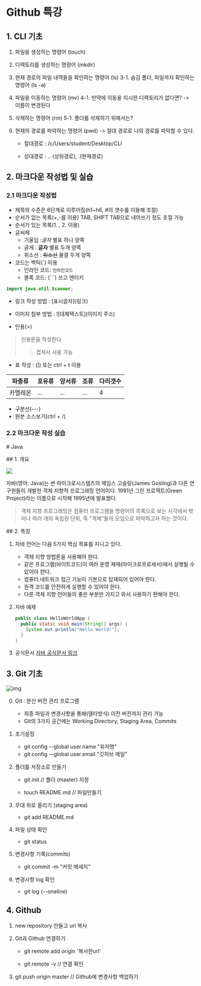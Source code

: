 # Github 특강

## 1. CLI 기초

1. 파일을 생성하는 명령어 (touch)

2. 디렉토리를 생성하는 명령어 (mkdir)

3. 현재 경로의 파일 내역들을 확인하는 명령어 (ls)
   3-1. 숨김 폴더, 파일까지 확인하는 명령어 (ls -a)

4. 파일을 이동하는 명령어 (mv)
   4-1. 만약에 이동을 지시한 디렉토리가 없다면?
   -> 이름이 변경된다

5. 삭제하는 명령어 (rm)
   5-1. 폴더를 삭제하기 위해서는?

6. 현재의 경로를 파악하는 명령어 (pwd)
   -> 절대 경로로 나의 경로를 파악할 수 있다.

   * 절대경로 : /c/Users/student/Desktop/CLI

   * 상대경로 : .. (상위경로), .(현재경로)



## 2. 마크다운 작성법 및 실습

### 2.1 마크다운 작성법

- 제목의 수준은 6단계로 이루어짐(h1~h6, \#의 갯수를 이용해 조절)
- 순서가 없는 목록(\+,\-를 이용)
  TAB, SHIFT TAB으로 내어쓰기 정도 조절 가능
- 순서가 있는 목록(1. , 2. 이용)
- 글씨체
  - 기울임 :*글자*  별표 하나 양쪽
  - 굵게 : **글자** 별표 두개 양쪽	
  - 취소선 : ~~취소선~~ 물결 두개 양쪽
- 코드는 백틱(\`) 이용
  - 인라인 코드: `인라인코드`
  - 블록 코드: (\`\`\`) 쓰고 엔터키

```java
import java.util.Scanner;
```

- 링크 작성 방법 : \[표시글자\](링크)
- 이미지 첨부 방법 : !\[대체택스트\](이미지 주소)

- 인용(\>)

> 인용문을 작성한다
>
> > 겹쳐서 사용 가능

- 표 작성 : (\|) 또는 ctrl + t 이용

| 파충류   | 포유류 | 양서류 | 조류 | 다리갯수 |
| -------- | ------ | ------ | ---- | -------- |
| 카멜레온 | ...    | ...    | ...  | 4        |

- 구분선(---)
- 원본 소스보기(ctrl + /)



### 2.2 마크다운 작성 실습

\# Java

\## 1. 개요

![](https://blog.kakaocdn.net/dn/cZsyTw/btq0u5VBWge/F7xmauYA6r8nnbXSz2vJhK/img.png)

자바(영어: Java)는 썬 마이크로시스템즈의 제임스 고슬링(James Gosling)과 다른 연구원들이 개발한 객체 지향적 프로그래밍 언어이다. 1991년 그린 프로젝트(Green Project)라는 이름으로 시작해 1995년에 발표했다.

> 객체 지향 프로그래밍은 컴퓨터 프로그램을 명령어의 목록으로 보는 시각에서 벗어나 여러 개의 독립된 단위, 즉 "객체"들의 모임으로 파악하고자 하는 것이다.



\## 2. 특징

1. 자바 언어는 다음 5가지 핵심 목표를 지니고 있다.

   - 객체 지향 방법론을 사용해야 한다.
   - 같은 프로그램(바이트코드)이 여러 운영 체제(마이크로프로세서)에서 실행될 수 있어야 한다.
   - 컴퓨터 네트워크 접근 기능이 기본으로 탑재되어 있어야 한다.
   - 원격 코드를 안전하게 실행할 수 있어야 한다.
   - 다른 객체 지향 언어들의 좋은 부분만 가지고 와서 사용하기 편해야 한다.

2. 자바 예제

   ```java
   public class HelloWorldApp {
     public static void main(String[] args) {
       System.out.println("Hello World!");
     }
   }
   ```

3. 공식문서
   [자바 공식문서 링크](https://docs.oracle.com/javase/8/docs/api/)



## 3. Git 기초

![img](https://hphk.notion.site/image/https%3A%2F%2Fs3-us-west-2.amazonaws.com%2Fsecure.notion-static.com%2F7142d992-3d01-481c-9d4e-e818c6e185d8%2FUntitled.png?table=block&id=efde7780-6ff4-4484-9f44-9c1727b204f2&spaceId=daa2d103-3ecd-4519-8c30-4f55e74c7ef4&width=1600&userId=&cache=v2)

0. Git : 분산 버전 관리 프로그램
   - 최종 파일과 변경사항을 통해(델타방식) 이전 버전까지 관리 가능
   - Git의 3가지 공간에는 Working Directory, Staging Area, Commits
1. 초기설정
   - git config --global user.name "유저명"
   - git config --global user.email "깃허브 메일"
2. 폴더를 저장소로 만들기

   - git init 						// 폴더 (master) 지정

   - touch README.md   // 파일만들기
3. 무대 위로 올리기 (staging area)
   - git add README.md
4. 파일 상태 확인
   - git status
5. 변경사항 기록(commits)
   - git commit -m "커밋 메세지"
6. 변경사항 log 확인
   - git log (--oneline)



## 4. Github

1. new repository 만들고 url 복사

2. Git과 Github 연결하기

   - git remote add origin '복사한url'

   - git remote -v            // 연결 확인

3. git push origin master    // Github에 변경사항 백업하기


